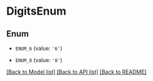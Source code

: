 # DigitsEnum


## Enum

* `ENUM_6` (value: `'6'`)

* `ENUM_8` (value: `'8'`)

[[Back to Model list]](../README.md#documentation-for-models) [[Back to API list]](../README.md#documentation-for-api-endpoints) [[Back to README]](../README.md)


